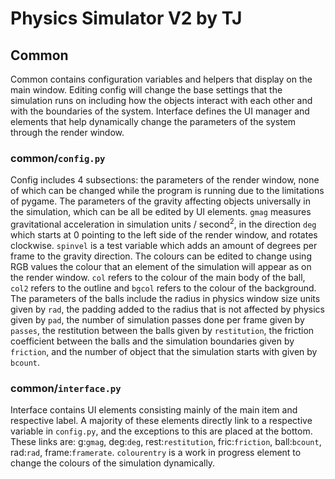 # Physics Simulator V2 by TJ

## Common
Common contains configuration variables and helpers that display on the main window. Editing config will change the base settings that the simulation runs on including how the objects interact with each other and with the boundaries of the system. Interface defines the UI manager and elements that help dynamically change the parameters of the system through the render window.

### common/```config.py```
Config includes 4 subsections: the parameters of the render window, none of which can be changed while the program is running due to the limitations of pygame. The parameters of the gravity affecting objects universally in the simulation, which can be all be edited by UI elements. ```gmag``` measures gravitational acceleration in simulation units / second<sup>2</sup>, in the direction ```deg``` which starts at 0 pointing to the left side of the render window, and rotates clockwise. ```spinvel``` is a test variable which adds an amount of degrees per frame to the gravity direction.  The colours can be edited to change using RGB values the colour that an element of the simulation will appear as on the render window. ```col``` refers to the colour of the main body of the ball, ```col2``` refers to the outline and ```bgcol``` refers to the colour of the background. The parameters of the balls include the radius in physics window size units given by ```rad```, the padding added to the radius that is not affected by physics given by ```pad```, the number of simulation passes done per frame given by ```passes```, the restitution between the balls given by ```restitution```, the friction coefficient between the balls and the simulation boundaries given by ```friction```, and the number of object that the simulation starts with given by ```bcount```.

### common/```interface.py```
Interface contains UI elements consisting mainly of the main item and respective label. A majority of these elements directly link to a respective variable in ```config.py```, and the exceptions to this are placed at the bottom. These links are: g:```gmag```, deg:```deg```, rest:```restitution```, fric:```friction```, ball:```bcount```, rad:```rad```, frame:```framerate```. ```colourentry``` is a work in progress element to change the colours of the simulation dynamically.
